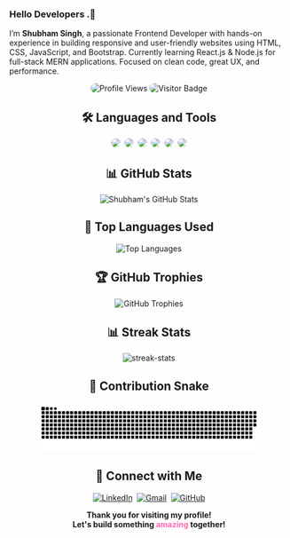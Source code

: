 <h3 align="left">Hello Developers .👋</h3>
<p align="left">
I’m <b>Shubham Singh</b>, a passionate Frontend Developer with hands-on experience in building responsive and user-friendly websites using HTML, CSS, JavaScript, and Bootstrap. Currently learning React.js & Node.js for full-stack MERN applications. Focused on clean code, great UX, and performance.
</p>

<p align="center">
  <img src="https://komarev.com/ghpvc/?username=developershubhamsingh&label=Profile%20views&color=ff69b4&style=flat-square" alt="Profile Views" style="border-radius:8px;" />
  <img src="https://visitor-badge.laobi.icu/badge?page_id=developershubhamsingh" alt="Visitor Badge" style="border-radius:8px;" />
</p>

<h2 align="center">🛠️ Languages and Tools</h2>
<p align="center">
  <img src="https://cdn.jsdelivr.net/gh/devicons/devicon/icons/html5/html5-original.svg" width="50" style="border-radius:8px;" />&nbsp;
  <img src="https://cdn.jsdelivr.net/gh/devicons/devicon/icons/css3/css3-original.svg" width="50" style="border-radius:8px;" />&nbsp;
  <img src="https://cdn.jsdelivr.net/gh/devicons/devicon/icons/javascript/javascript-original.svg" width="50" style="border-radius:8px;" />&nbsp;
  <img src="https://cdn.jsdelivr.net/gh/devicons/devicon/icons/bootstrap/bootstrap-plain.svg" width="50" style="border-radius:8px;" />&nbsp;
  <img src="https://cdn.jsdelivr.net/gh/devicons/devicon/icons/react/react-original.svg" width="50" style="border-radius:8px;" />&nbsp;
  <img src="https://cdn.jsdelivr.net/gh/devicons/devicon/icons/nodejs/nodejs-original.svg" width="50" style="border-radius:8px;" />
</p>


<h2 align="center">📊 GitHub Stats</h2>
<p align="center">
  <img src="https://github-readme-stats.vercel.app/api?username=developershubhamsingh&show_icons=true&theme=radical&count_private=true&hide_border=false" alt="Shubham's GitHub Stats" />
</p>

<h2 align="center">🔰 Top Languages Used</h2>
<p align="center">
  <img src="https://github-readme-stats.vercel.app/api/top-langs/?username=developershubhamsingh&layout=compact&theme=radical" alt="Top Languages" />
</p>

<h2 align="center">🏆 GitHub Trophies</h2>
<p align="center">
  <img src="https://github-profile-trophy.vercel.app/?username=developershubhamsingh&theme=radical&column=4&margin-w=10&margin-h=15" alt="GitHub Trophies" />
</p>

<h2 align="center">📊 Streak Stats</h2>
<p align="center">
  <img src="https://github-readme-streak-stats.herokuapp.com/?user=developershubhamsingh&theme=dark&hide_border=false" alt="streak-stats" />
</p>

<h2 align="center">🐍 Contribution Snake </h2>
<p align="center">
  <img src="https://raw.githubusercontent.com/developershubhamsingh/developershubhamsingh/gh-pages/snake.svg" alt="Snake animation" style="max-width:80%;" />
</p>

<h2 align="center">🔰 Connect with Me</h2>
<p align="center">
  <a href="https://linkedin.com/in/YOUR-LINKEDIN-ID"><img src="https://img.shields.io/badge/-LinkedIn-blue?style=for-the-badge&logo=Linkedin&logoColor=white" alt="LinkedIn" /></a>&nbsp;
  <a href="mailto:yourmail@gmail.com"><img src="https://img.shields.io/badge/-Gmail-red?style=for-the-badge&logo=gmail&logoColor=white" alt="Gmail" /></a>&nbsp;
  <a href="https://github.com/developershubhamsingh"><img src="https://img.shields.io/badge/-GitHub-black?style=for-the-badge&logo=github&logoColor=white" alt="GitHub" /></a>
</p>

<p align="center">
  <b>Thank you for visiting my profile! </b><br>
  <b>Let's build something <span style="color:#ff69b4;">amazing</span> together! </b>
</p>
